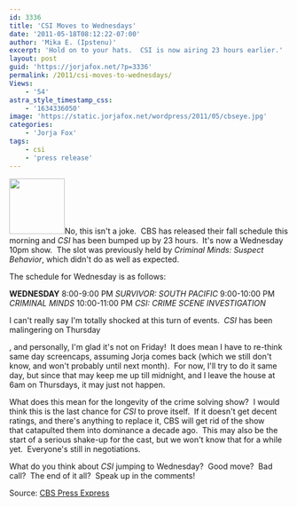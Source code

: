 ```yaml
---
id: 3336
title: 'CSI Moves to Wednesdays'
date: '2011-05-18T08:12:22-07:00'
author: 'Mika E. (Ipstenu)'
excerpt: 'Hold on to your hats.  CSI is now airing 23 hours earlier.'
layout: post
guid: 'https://jorjafox.net/?p=3336'
permalink: /2011/csi-moves-to-wednesdays/
Views:
    - '54'
astra_style_timestamp_css:
    - '1634336050'
image: 'https://static.jorjafox.net/wordpress/2011/05/cbseye.jpg'
categories:
    - 'Jorja Fox'
tags:
    - csi
    - 'press release'
---
```


<img class="alignleft size-thumbnail wp-image-3337" title="cbseye" src="//static.jorjafox.net/wordpress/2011/05/cbseye-100x100.jpg" alt="" width="100" height="100" />No, this isn't a joke.  CBS has released their fall schedule this morning and <em>CSI</em> has been bumped up by 23 hours.  It's now a Wednesday 10pm show.  The slot was previously held by <em>Criminal Minds: Suspect Behavior</em>, which didn't do as well as expected.

The schedule for Wednesday is as follows:

<strong>WEDNESDAY</strong>
8:00-9:00 PM <em>SURVIVOR: SOUTH PACIFIC</em>
9:00-10:00 PM <em>CRIMINAL MINDS</em>
10:00-11:00 PM <em>CSI: CRIME SCENE INVESTIGATION</em>

I can't really say I'm totally shocked at this turn of events.  <em>CSI</em> has been malingering on Thursday

, and personally, I'm glad it's not on Friday!  It does mean I have to re-think same day screencaps, assuming Jorja comes back (which we still don't know, and won't probably until next month).  For now, I'll try to do it same day, but since that may keep me up till midnight, and I leave the house at 6am on Thursdays, it may just not happen.

What does this mean for the longevity of the crime solving show?  I would think this is the last chance for <em>CSI</em> to prove itself.  If it doesn't get decent ratings, and there's anything to replace it, CBS will get rid of the show that catapulted them into dominance a decade ago.  This may also be the start of a serious shake-up for the cast, but we won't know that for a while yet.  Everyone's still in negotiations.

What do you think about <em>CSI</em> jumping to Wednesday?  Good move?  Bad call?  The end of it all?  Speak up in the comments!

Source: <a href="http://www.cbspressexpress.com/div.php/cbs_entertainment/release?id=28300">CBS Press Express</a>